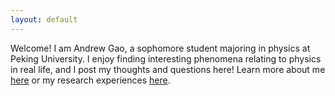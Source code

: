 ```yaml
---
layout: default
---
```


Welcome! I am Andrew Gao, a sophomore student majoring in physics at Peking University. I enjoy finding interesting phenomena relating to physics in real life, and I post my thoughts and questions here! Learn more about me [here](/about_me) or my research experiences [here](/research). 